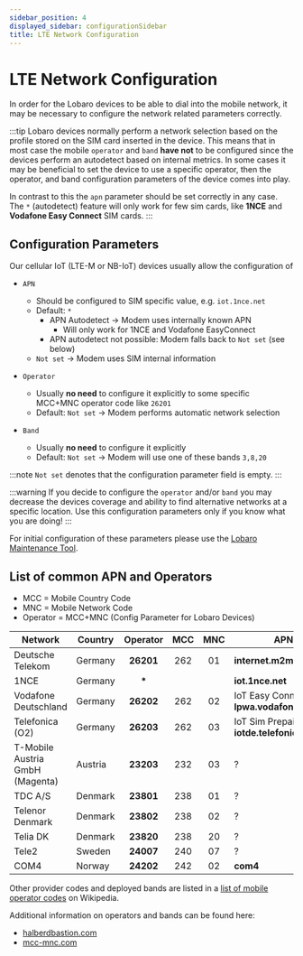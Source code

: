 ```yaml
---
sidebar_position: 4
displayed_sidebar: configurationSidebar
title: LTE Network Configuration
---
```


# LTE Network Configuration

In order for the Lobaro devices to be able to dial into the mobile network, it may be necessary to configure the network
related parameters correctly.

:::tip
Lobaro devices normally perform a network selection based on the profile stored on the SIM card inserted in the device.
This means that in most case the mobile `operator` and `band` **have
not** to be configured since the devices perform an autodetect based on internal metrics. In some cases it may be
beneficial
to set the device to use a specific operator, then the operator, and band configuration parameters of the device comes
into play.

In contrast to this the `apn` parameter should be set correctly in any case. The `*` (autodetect) feature will only work
for few sim cards, like **1NCE** and **Vodafone Easy Connect** SIM cards.
:::

## Configuration Parameters

Our cellular IoT (LTE-M or NB-IoT) devices usually allow the configuration of

* `APN`
    * Should be configured to SIM specific value, e.g. `iot.1nce.net`
    * Default: `*`
        * APN Autodetect -> Modem uses internally known APN
            * Will only work for 1NCE and Vodafone EasyConnect
        * APN autodetect not possible: Modem falls back to `Not set` (see below)
    * `Not set` -> Modem uses SIM internal information

* `Operator`
    * Usually **no need** to configure it explicitly to some specific MCC+MNC operator code like `26201`
    * Default: `Not set` -> Modem performs automatic network selection
* `Band`
    * Usually **no need** to configure it explicitly
    * Default: `Not set` -> Modem will use one of these bands `3,8,20`

:::note
`Not set` denotes that the configuration parameter field is empty.
:::

:::warning
If you decide to configure the `operator` and/or `band` you may decrease the devices coverage and ability to find
alternative networks at a specific location. Use this configuration parameters only if you know what you are doing!
:::

For initial configuration of these parameters please use the [Lobaro Maintenance Tool](./lobaro-config-tool.md).

## List of common APN and Operators

* MCC = Mobile Country Code
* MNC = Mobile Network Code
* Operator = MCC+MNC (Config Parameter for Lobaro Devices)

| Network                         | Country | **Operator** | MCC | MNC | **APN**                                   |
|---------------------------------|---------|:------------:|:---:|:---:|-------------------------------------------|
| Deutsche Telekom                | Germany |  **26201**   | 262 | 01  | **internet.m2mportal.de**                 |
| 1NCE                            | Germany |    **\***    |     |     | **iot.1nce.net**                          |
| Vodafone Deutschland            | Germany |  **26202**   | 262 | 02  | IoT Easy Connect: **lpwa.vodafone.com**   |
| Telefonica (O2)                 | Germany |  **26203**   | 262 | 03  | IoT Sim Prepaid: **iotde.telefonica.com** |
| T-Mobile Austria GmbH (Magenta) | Austria |  **23203**   | 232 | 03  | ?                                         |
| TDC A/S                         | Denmark |  **23801**   | 238 | 01  | ?                                         |
| Telenor Denmark                 | Denmark |  **23802**   | 238 | 02  | ?                                         |
| Telia DK                        | Denmark |  **23820**   | 238 | 20  | ?                                         |
| Tele2                           | Sweden  |  **24007**   | 240 | 07  | ?                                         |
| COM4                            | Norway  |  **24202**   | 242 | 02  | **com4**                                  |

Other provider codes and deployed bands are listed in
a [list of mobile operator codes](https://en.wikipedia.org/wiki/Mobile_Network_Codes_in_ITU_region_2xx_(Europe)) on
Wikipedia.

Additional information on operators and bands can be found here:

* [halberdbastion.com](https://halberdbastion.com/intelligence/mobile-networks)
* [mcc-mnc.com](https://mcc-mnc.com/)